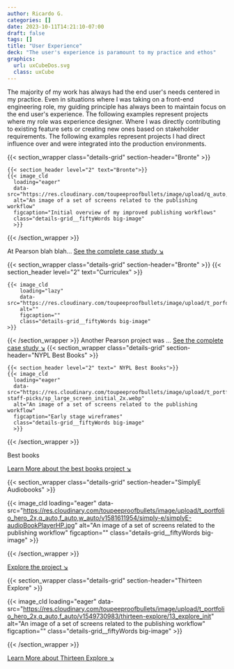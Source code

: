 ```yaml
---
author: Ricardo G.
categories: []
date: 2023-10-11T14:21:10-07:00
draft: false
tags: []
title: "User Experience"
deck: "The user's experience is paramount to my practice and ethos"
graphics: 
  url: uxCubeDos.svg
  class: uxCube
---
```

The majority of my work has always had the end user's needs centered in my practice. Even in situations where I was taking on a front-end engineering role, my guiding principle has always been to maintain focus on the end user's experience. The following examples represent projects where my role was experience designer. Where I was directly contributing to existing feature sets or creating new ones based on stakeholder requirements. The following examples represent projects I had direct influence over and were integrated into the production environments.

{{< section_wrapper class="details-grid" section-header="Bronte" >}}

    {{< section_header level="2" text="Bronte">}}
    {{< image_cld
      loading="eager"
      data-src="https://res.cloudinary.com/toupeeproofbullets/image/upload/q_auto,f_auto,w_auto/v1686770581/bronte/BrontePublishingWire.webp"
      alt="An image of a set of screens related to the publishing workflow"
      figcaption="Initial overview of my improved publishing workflows"
      class="details-grid__fiftyWords big-image"
      >}}
{{< /section_wrapper >}}

At Pearson blah blah...
[See the complete case study ↘](/portfolio/bronte/)

{{< section_wrapper class="details-grid" section-header="Bronte" >}}
{{< section_header level="2" text="Curriculex" >}}

    {{< image_cld
        loading="lazy"
        data-src="https://res.cloudinary.com/toupeeproofbullets/image/upload/t_porfolio_hero_1280_2x,f_auto,q_auto/v1686070114/curriculex/curriculexOverview.webp"
        alt=""
        figcaption=""
        class="details-grid__fiftyWords big-image"
    >}}

{{< /section_wrapper >}}
Another Pearson project was ...
[See the complete case study ↘](/portfolio/curriculex/)
{{< section_wrapper class="details-grid" section-header="NYPL Best Books" >}}

    {{< section_header level="2" text=" NYPL Best Books">}}
    {{< image_cld
      loading="eager"
      data-src="https://res.cloudinary.com/toupeeproofbullets/image/upload/t_portfolio_hero_2x,q_auto,f_auto/v1575990375/nypl-staff-picks/sp_large_screen_initial_2x.webp"
      alt="An image of a set of screens related to the publishing workflow"
      figcaption="Early stage wireframes"
      class="details-grid__fiftyWords big-image"
      >}}

{{< /section_wrapper >}}


Best books

[Learn More about the best books project ↘](/portfolio/nypl-best-books/)


{{< section_wrapper class="details-grid" section-header="SimplyE Audiobooks" >}}

{{< image_cld
      loading="eager"
      data-src="https://res.cloudinary.com/toupeeproofbullets/image/upload/t_portfolio_hero_2x,q_auto,f_auto,w_auto/v1581611954/simply-e/simplyE-audioBookPlayerHP.jpg"
      alt="An image of a set of screens related to the publishing workflow"
      figcaption=""
      class="details-grid__fiftyWords big-image"
      >}}

{{< /section_wrapper >}}

[Explore the project ↘](/portfolio/simplye-audiobook-player/)


{{< section_wrapper class="details-grid" section-header="Thirteen Explore" >}}

{{< image_cld
      loading="eager"
      data-src="https://res.cloudinary.com/toupeeproofbullets/image/upload/t_portfolio_hero_2x,q_auto,f_auto/v1549730983/thirteen-explore/13_explore_init"
      alt="An image of a set of screens related to the publishing workflow"
      figcaption=""
      class="details-grid__fiftyWords big-image"
      >}}

{{< /section_wrapper >}}

[Learn More about Thirteen Explore ↘](/portfolio/thirteen-explore/)
